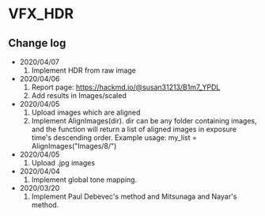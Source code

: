 # VFX_HDR

## Change log
+ 2020/04/07
  1. Implement HDR from raw image
+ 2020/04/06
  1. Report page: https://hackmd.io/@susan31213/B1m7_YPDL
  2. Add results in Images/scaled
+ 2020/04/05
  1. Upload images which are aligned
  2. Implement AlignImages(dir). dir can be any folder containing images, and the function will return a list of aligned images in exposure time's descending order. Example usage: my_list = AlignImages("Images/8/")
+ 2020/04/05
  1. Upload .jpg images
+ 2020/04/04
  1. Implement global tone mapping.
+ 2020/03/20
  1. Implement Paul Debevec's method and Mitsunaga and Nayar's method.
